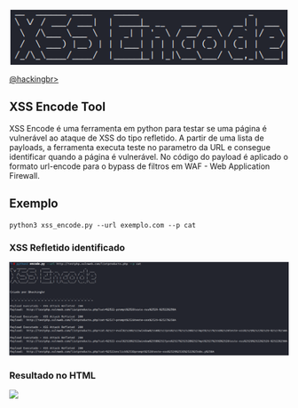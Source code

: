 <p align="center">
    <img width="500" src="xss_encode.png" alt="XSS Encode"><p></p>
    <a href="https://github.com/carineconstantino/hackingbr">@hackingbr></a>
</p>

## XSS Encode Tool
XSS Encode é uma ferramenta em python para testar se uma página é vulnerável ao ataque de XSS do tipo refletido. A partir de uma lista de payloads, a ferramenta executa teste no parametro da URL e consegue identificar quando a página é vulnerável. No código do payload é aplicado o formato url-encode para o bypass de filtros em WAF - Web Application Firewall. 

## Exemplo
```
python3 xss_encode.py --url exemplo.com --p cat
```
### XSS Refletido identificado
<p align="left">
    <img width="800" src="xss_encode_exemplo.png"><p></p>
</p>

### Resultado no HTML
<p align="left">
    <img width="500" src="html_scan_report.png"><p></p>
</p>

#

